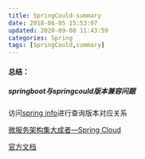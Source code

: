 ```yaml
---
title: SpringCould-summary
date: 2018-06-05 15:53:07
updated: 2020-09-08 11:43:59
categories: Spring
tags: [SpringCould,summary]
---
```


#### 总结：

##### springboot与springcould版本兼容问题

访问[spring info](https://start.spring.io/actuator/info)进行查询版本对应关系



[微服务架构集大成者—Spring Cloud](https://www.jianshu.com/p/3899d7f47303)

[官方文档](https://spring.io/projects/spring-cloud)

